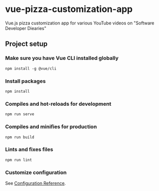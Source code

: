 # vue-pizza-customization-app
Vue.js pizza customization app for various YouTube videos on "Software Developer Diearies"

## Project setup
### Make sure you have Vue CLI installed globally
```
npm install -g @vue/cli
```

### Install packages
```
npm install
```

### Compiles and hot-reloads for development
```
npm run serve
```

### Compiles and minifies for production
```
npm run build
```

### Lints and fixes files
```
npm run lint
```

### Customize configuration
See [Configuration Reference](https://cli.vuejs.org/config/).
